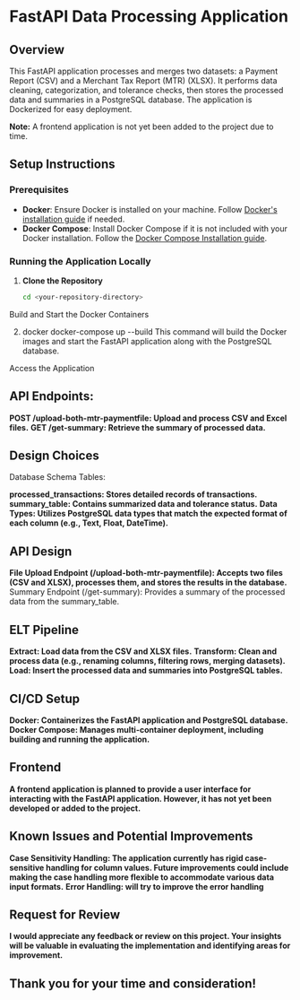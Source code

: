# FastAPI Data Processing Application

## Overview

This FastAPI application processes and merges two datasets: a Payment Report (CSV) and a Merchant Tax Report (MTR) (XLSX). It performs data cleaning, categorization, and tolerance checks, then stores the processed data and summaries in a PostgreSQL database. The application is Dockerized for easy deployment.

**Note:** A frontend application is not yet been added to the project due to time.

## Setup Instructions

### Prerequisites

- **Docker**: Ensure Docker is installed on your machine. Follow [Docker's installation guide](https://docs.docker.com/get-docker/) if needed.
- **Docker Compose**: Install Docker Compose if it is not included with your Docker installation. Follow the [Docker Compose Installation guide](https://docs.docker.com/compose/install/).

### Running the Application Locally

1. **Clone the Repository**

   ```bash git clone <your-repository-url>
   cd <your-repository-directory>
Build and Start the Docker Containers



2. docker
docker-compose up --build
This command will build the Docker images and start the FastAPI application along with the PostgreSQL database.

Access the Application



## API Endpoints:
**POST /upload-both-mtr-paymentfile: Upload and process CSV and Excel files.**
**GET /get-summary: Retrieve the summary of processed data.**
## Design Choices
Database Schema
Tables:

**processed_transactions: Stores detailed records of transactions.**
**summary_table: Contains summarized data and tolerance status.**
**Data Types: Utilizes PostgreSQL data types that match the expected format of each column (e.g., Text, Float, DateTime).**

## API Design
**File Upload Endpoint (/upload-both-mtr-paymentfile): Accepts two files (CSV and XLSX), processes them, and stores the results in the database.**
Summary Endpoint (/get-summary): Provides a summary of the processed data from the summary_table.
## ELT Pipeline
**Extract: Load data from the CSV and XLSX files.**
**Transform: Clean and process data (e.g., renaming columns, filtering rows, merging datasets).**
**Load: Insert the processed data and summaries into PostgreSQL tables.**
## CI/CD Setup
**Docker: Containerizes the FastAPI application and PostgreSQL database.**
**Docker Compose: Manages multi-container deployment, including building and running the application.**
## Frontend
**A frontend application is planned to provide a user interface for interacting with the FastAPI application. However, it has not yet been developed or added to the project.**

## Known Issues and Potential Improvements
**Case Sensitivity Handling: The application currently has rigid case-sensitive handling for column values. Future improvements could include making the case handling more flexible to accommodate various data input formats.**
**Error Handling: will try to improve the error handling**

## Request for Review
  **I would appreciate any feedback or review on this project. Your insights will be valuable in evaluating the implementation and identifying areas for improvement.**

## Thank you for your time and consideration!
